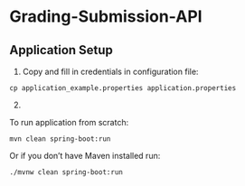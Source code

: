 # Grading-Submission-API

## Application Setup
1. Copy and fill in credentials in configuration file:
```
cp application_example.properties application.properties
```
2. 
To run application from scratch:
```
mvn clean spring-boot:run
```
Or if you don’t have Maven installed run:
```
./mvnw clean spring-boot:run
```

